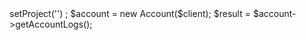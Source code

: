 <?php

use Appwrite\Client;
use Appwrite\Services\Account;

$client = new Client();

$client
    ->setProject('')
;

$account = new Account($client);

$result = $account->getAccountLogs();